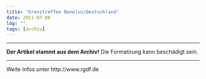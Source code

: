 ```yaml
---
title: "Grenztreffen Benelux/Deutschland"
date: 2011-07-08
log: ""
tags: [archiv]
---
```

<hr><b>Der Artikel stammt aus dem Archiv!</b> Die Formatirung kann beschädigt sein.<hr>
Weite Infos unter http://www.rgdf.de
